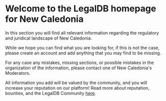 <!-- TITLE: New Caledonia -->
<!-- SUBTITLE: Welcome to the legalDB home of New Caledonia -->

# Welcome to the LegalDB homepage for New Caledonia

In this section you will find all relevant information regarding the regulatory and juridical landscape of New Caledonia.

While we hope you can find what you are looking for, if this is not the case, please create an account and add anything that you may find to be missing.

For any case any mistakes, missing sections, or possible mistakes in the organization of the information, please contact one of New Caledonia's Moderators.

All information you add will be valued by the community, and you will increase your reputation on our platform! Read more about reputation, bounties, and the LegalDB Community [here](http://legaldb.herokuapp.com/legaldb/community).
